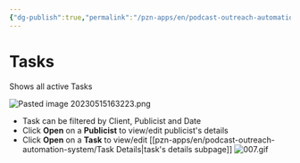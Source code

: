 ```yaml
---
{"dg-publish":true,"permalink":"/pzn-apps/en/podcast-outreach-automation-system/4-tasks/"}
---
```


# Tasks
Shows all active Tasks

![Pasted image 20230515163223.png](/img/user/pzn-apps/img/Pasted%20image%2020230515163223.png)
- Task can be filtered by Client, Publicist and Date
- Click **Open** on a **Publicist** to view/edit publicist's details
- Click **Open** on a **Task** to view/edit [[pzn-apps/en/podcast-outreach-automation-system/Task Details\|task's details subpage]]
![007.gif](/img/user/pzn-apps/img/007.gif)